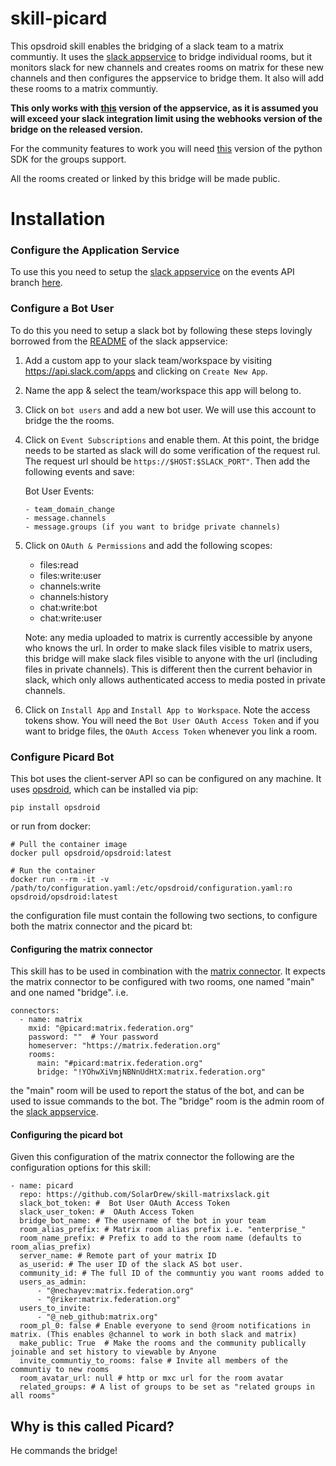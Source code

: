 # skill-picard

This opsdroid skill enables the bridging of a slack team to a matrix communtiy. It uses the
[slack appservice](https://github.com/matrix-org/matrix-appservice-slack) to
bridge individual rooms, but it monitors slack for new channels and creates
rooms on matrix for these new channels and then configures the appservice to
bridge them. It also will add these rooms to a matrix communtiy.


**This only works with
[this](https://github.com/matrix-org/matrix-appservice-slack/pull/66) version of
the appservice, as it is assumed you will exceed your slack integration limit
using the webhooks version of the bridge on the released version.**


For the community features to work you will need
[this](https://github.com/matrix-org/matrix-python-sdk/pull/179/) version of the
python SDK for the groups support.


All the rooms created or linked by this bridge will be made public.


# Installation



### Configure the Application Service
To use this you need to setup the 
[slack appservice](https://github.com/matrix-org/matrix-appservice-slack) on the
events API branch
[here](https://github.com/matrix-org/matrix-appservice-slack/pull/66).


### Configure a Bot User

To do this you need to setup a slack bot by following these steps lovingly
borrowed from the
[README](https://github.com/perissology/matrix-appservice-slack/blob/master/README.md#recommended)
of the slack appservice:

1. Add a custom app to your slack team/workspace by visiting https://api.slack.com/apps
   and clicking on `Create New App`.
   
2. Name the app & select the team/workspace this app will belong to.

3. Click on `bot users` and add a new bot user. We will use this account to bridge the
   the rooms.
   
4. Click on `Event Subscriptions` and enable them. At this point, the bridge needs to be
   started as slack will do some verification of the request rul. The request url should be
   `https://$HOST:$SLACK_PORT"`. Then add the following events and save:
   
   Bot User Events:
     
       - team_domain_change
       - message.channels
       - message.groups (if you want to bridge private channels)
       
5. Click on `OAuth & Permissions` and add the following scopes:

   - files:read
   - files:write:user
   - channels:write
   - channels:history
   - chat:write:bot 
   - chat:write:user
   
   Note: any media uploaded to matrix is currently accessible by anyone who knows the url.
   In order to make slack files visible to matrix users, this bridge will make slack files
   visible to anyone with the url (including files in private channels). This is different
   then the current behavior in slack, which only allows authenticated access to media
   posted in private channels.
 
6. Click on `Install App` and `Install App to Workspace`. Note the access tokens show.
   You will need the `Bot User OAuth Access Token` and if you want to bridge files, the
   `OAuth Access Token` whenever you link a room.
   
   
### Configure Picard Bot

This bot uses the client-server API so can be configured on any machine. It uses
[opsdroid](http://opsdroid.readthedocs.io/), which can be installed via pip:

    pip install opsdroid

or run from docker:

    # Pull the container image
    docker pull opsdroid/opsdroid:latest

    # Run the container
    docker run --rm -it -v /path/to/configuration.yaml:/etc/opsdroid/configuration.yaml:ro opsdroid/opsdroid:latest
    

the configuration file must contain the following two sections, to configure both the matrix connector and the picard bt:


#### Configuring the matrix connector

This skill has to be used in combination with the 
[matrix connector](https://github.com/opsdroid/connector-matrix). It expects the
matrix connector to be configured with two rooms, one named "main" and one named
"bridge". i.e.

```
connectors:
  - name: matrix
    mxid: "@picard:matrix.federation.org"
    password: ""  # Your password
    homeserver: "https://matrix.federation.org"
    rooms:
      main: "#picard:matrix.federation.org"
      bridge: "!YOhwXiVmjNBNnUdHtX:matrix.federation.org"
```

the "main" room will be used to report the status of the bot, and can be used to
issue commands to the bot. The "bridge" room is the admin room of the 
[slack appservice](https://github.com/matrix-org/matrix-appservice-slack).


#### Configuring the picard bot

Given this configuration of the matrix connector the following are the
configuration options for this skill:


```
- name: picard
  repo: https://github.com/SolarDrew/skill-matrixslack.git
  slack_bot_token: #  Bot User OAuth Access Token
  slack_user_token: #  OAuth Access Token 
  bridge_bot_name: # The username of the bot in your team
  room_alias_prefix: # Matrix room alias prefix i.e. "enterprise_"
  room_name_prefix: # Prefix to add to the room name (defaults to room_alias_prefix)
  server_name: # Remote part of your matrix ID
  as_userid: # The user ID of the slack AS bot user.
  community_id: # The full ID of the communtiy you want rooms added to
  users_as_admin:
      - "@nechayev:matrix.federation.org"
      - "@riker:matrix.federation.org"
  users_to_invite:
      - "@_neb_github:matrix.org"
  room_pl_0: false # Enable everyone to send @room notifications in matrix. (This enables @channel to work in both slack and matrix)
  make_public: True  # Make the rooms and the community publically joinable and set history to viewable by Anyone
  invite_communtiy_to_rooms: false # Invite all members of the communtiy to new rooms
  room_avatar_url: null # http or mxc url for the room avatar
  related_groups: # A list of groups to be set as "related groups in all rooms"
```


## Why is this called Picard?

He commands the bridge!
